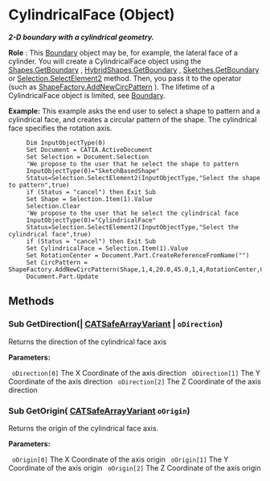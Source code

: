 # CylindricalFace (Object)

**_2-D boundary with a cylindrical geometry._**

**Role** : This [Boundary](../MecModInterfaces/interface_Boundary_14542.md) object may be, for example, the lateral face of a cylinder. You will create a CylindricalFace object using the [Shapes.GetBoundary](../MecModInterfaces/interface_Shapes_8122.htm#GetBoundary) , [HybridShapes.GetBoundary](../MecModInterfaces/interface_HybridShapes_30836.htm#GetBoundary) , [Sketches.GetBoundary](../MecModInterfaces/interface_Sketches_14228.htm#GetBoundary) or [Selection.SelectElement2](../InfInterfaces/interface_Selection_18040.htm#SelectElement2) method. Then, you pass it to the operator (such as [ShapeFactory.AddNewCircPattern](../PartInterfaces/interface_ShapeFactory_31272.htm#AddNewCircPattern) ). The lifetime of a CylindricalFace object is limited, see [Boundary](../MecModInterfaces/interface_Boundary_14542.md).

**Example:**      This example asks the end user to select a shape to pattern and a cylindrical face, and creates a circular pattern of the shape. The cylindrical face specifies the rotation axis.

```VBScript
     Dim InputObjectType(0)
     Set Document = CATIA.ActiveDocument
     Set Selection = Document.Selection
     'We propose to the user that he select the shape to pattern
     InputObjectType(0)="SketchBasedShape"
     Status=Selection.SelectElement2(InputObjectType,"Select the shape to pattern",true)
     if (Status = "cancel") then Exit Sub
     Set Shape = Selection.Item(1).Value
     Selection.Clear
     'We propose to the user that he select the cylindrical face
     InputObjectType(0)="CylindricalFace"
     Status=Selection.SelectElement2(InputObjectType,"Select the cylindrical face",true)
     if (Status = "cancel") then Exit Sub
     Set CylindricalFace = Selection.Item(1).Value
     Set RotationCenter = Document.Part.CreateReferenceFromName("")
     Set CircPattern = ShapeFactory.AddNewCircPattern(Shape,1,4,20.0,45.0,1,4,RotationCenter,CylindricalFace,True,0.0,True)
     Document.Part.Update

```

## Methods

### Sub **GetDirection**(| [CATSafeArrayVariant](../System/typedef_CATSafeArrayVariant_73843.md) | `oDirection`)

   Returns the direction of the cylindrical face axis

**Parameters:**

` oDirection[0]`      The X Coordinate of the axis direction
` oDirection[1]`      The Y Coordinate of the axis direction
` oDirection[2]`      The Z Coordinate of the axis direction

### Sub **GetOrigin**( [CATSafeArrayVariant](../System/typedef_CATSafeArrayVariant_73843.md)  `oOrigin`)

   Returns the origin of the cylindrical face axis.

**Parameters:**

` oOrigin[0]`      The X Coordinate of the axis origin
` oOrigin[1]`      The Y Coordinate of the axis origin
` oOrigin[2]`      The Z Coordinate of the axis origin